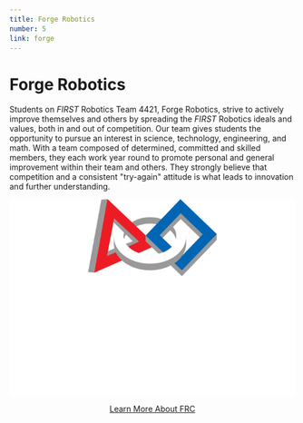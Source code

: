 ```yaml
---
title: Forge Robotics
number: 5
link: forge
---
```

<div class="col-md-8">
    <h1>Forge Robotics</h1>
	<p>Students on <i>FIRST</i> Robotics Team 4421, Forge Robotics, strive to actively improve themselves and others by spreading the <i>FIRST</i> Robotics ideals and values, both in and out of competition. Our team gives students the opportunity to pursue an interest in science, technology, engineering, and math. With a team composed of determined, committed and skilled members, they each work year round to promote personal and general improvement within their team and others. They strongly believe that competition and a consistent "try-again" attitude is what leads to innovation and further understanding.</p>
</div>
<div class="col-md-4" style="justify-content: center; display: flex; align-items: center;">
    <img class="img-fluid" src="/resources/img/frc.png" />
</div>
<div style="text-align: center; margin-top: 15px" class="col-12">
    <a class="forgeButton" href="https://www.firstinspires.org/robotics/frc">Learn More About FRC</a>
</div>
